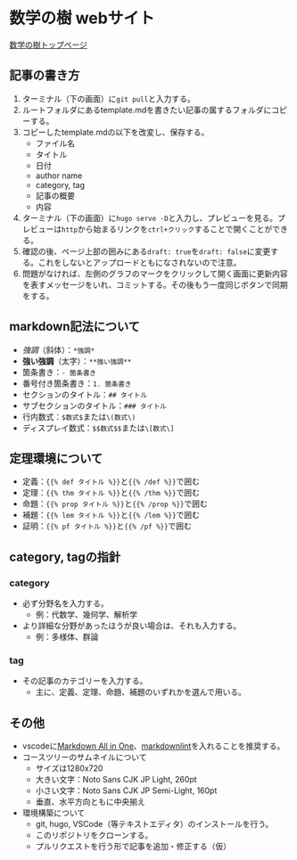 # 数学の樹 webサイト

[数学の樹トップページ](https://arbormathematica.github.io)

## 記事の書き方

1. ターミナル（下の画面）に`git pull`と入力する。
2. ルートフォルダにあるtemplate.mdを書きたい記事の属するフォルダにコピーする。
3. コピーしたtemplate.mdの以下を改変し、保存する。
   - ファイル名
   - タイトル
   - 日付
   - author name
   - category, tag
   - 記事の概要
   - 内容
4. ターミナル（下の画面）に`hugo serve -D`と入力し、プレビューを見る。プレビューは`http`から始まるリンクを`ctrl+クリック`することで開くことができる。
5. 確認の後、ページ上部の囲みにある`draft: true`を`draft: false`に変更する。これをしないとアップロードともになされないので注意。
6. 問題がなければ、左側のグラフのマークをクリックして開く画面に更新内容を表すメッセージをいれ、コミットする。その後もう一度同じボタンで同期をする。

## markdown記法について

- *強調*（斜体）：`*強調*`
- **強い強調**（太字）：`**強い強調**`
- 箇条書き：`- 箇条書き`
- 番号付き箇条書き：`1. 箇条書き`
- セクションのタイトル：`## タイトル`
- サブセクションのタイトル：`### タイトル`
- 行内数式：`$数式$`または`\(数式\)`
- ディスプレイ数式：`$$数式$$`または`\[数式\]`

## 定理環境について

- 定義：`{{% def タイトル %}}`と`{{% /def %}}`で囲む
- 定理：`{{% thm タイトル %}}`と`{{% /thm %}}`で囲む
- 命題：`{{% prop タイトル %}}`と`{{% /prop %}}`で囲む
- 補題：`{{% lem タイトル %}}`と`{{% /lem %}}`で囲む
- 証明：`{{% pf タイトル %}}`と`{{% /pf %}}`で囲む

## category, tagの指針

### category

- 必ず分野名を入力する。
  - 例：代数学、幾何学、解析学
- より詳細な分野があったほうが良い場合は、それも入力する。
  - 例：多様体、群論

### tag

- その記事のカテゴリーを入力する。
  - 主に、定義、定理、命題、補題のいずれかを選んで用いる。

## その他

- vscodeに[Markdown All in One](https://marketplace.visualstudio.com/items?itemName=yzhang.markdown-all-in-one)、[markdownlint](https://marketplace.visualstudio.com/items?itemName=DavidAnson.vscode-markdownlint)を入れることを推奨する。
- コースツリーのサムネイルについて
  - サイズは1280x720
  - 大きい文字：Noto Sans CJK JP Light, 260pt
  - 小さい文字：Noto Sans CJK JP Semi-Light, 160pt
  - 垂直、水平方向ともに中央揃え
- 環境構築について
  - git, hugo, VSCode（等テキストエディタ）のインストールを行う。
  - このリポジトリをクローンする。
  - プルリクエストを行う形で記事を追加・修正する（仮）

